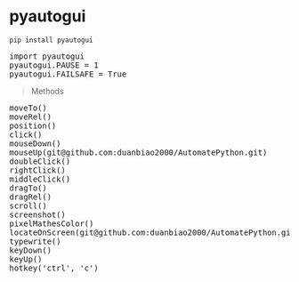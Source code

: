 # pyautogui

`pip install pyautogui`
<pre>
import pyautogui
pyautogui.PAUSE = 1
pyautogui.FAILSAFE = True
</pre>
> Methods
<pre>
moveTo()
moveRel()
position()
click()
mouseDown()
mouseUp(git@github.com:duanbiao2000/AutomatePython.git)
doubleClick()
rightClick()
middleClick()
dragTo()
dragRel()
scroll()
screenshot()
pixelMathesColor()
locateOnScreen(git@github.com:duanbiao2000/AutomatePython.git)
typewrite()
keyDown()
keyUp()
hotkey('ctrl', 'c')
</pre>
